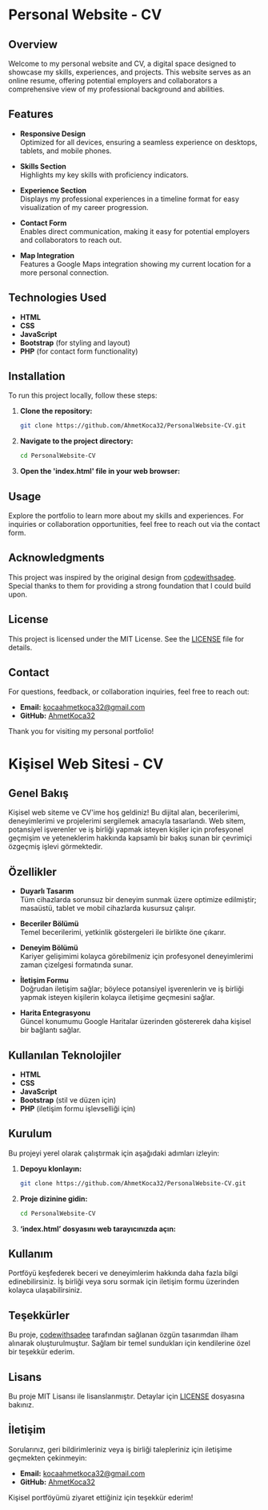 # Personal Website - CV

## Overview

Welcome to my personal website and CV, a digital space designed to showcase my skills, experiences, and projects. This website serves as an online resume, offering potential employers and collaborators a comprehensive view of my professional background and abilities.

## Features

- **Responsive Design**  
  Optimized for all devices, ensuring a seamless experience on desktops, tablets, and mobile phones.

- **Skills Section**  
  Highlights my key skills with proficiency indicators.

- **Experience Section**  
  Displays my professional experiences in a timeline format for easy visualization of my career progression.

- **Contact Form**  
  Enables direct communication, making it easy for potential employers and collaborators to reach out.

- **Map Integration**  
  Features a Google Maps integration showing my current location for a more personal connection.

## Technologies Used

- **HTML**
- **CSS**
- **JavaScript**
- **Bootstrap** (for styling and layout)
- **PHP** (for contact form functionality)

## Installation

To run this project locally, follow these steps:

1. **Clone the repository:**
   ```bash
   git clone https://github.com/AhmetKoca32/PersonalWebsite-CV.git
   ```

2. **Navigate to the project directory:**
   ```bash
   cd PersonalWebsite-CV
   ```

3. **Open the 'index.html' file in your web browser:**

## Usage

Explore the portfolio to learn more about my skills and experiences. For inquiries or collaboration opportunities, feel free to reach out via the contact form.

## Acknowledgments

This project was inspired by the original design from [codewithsadee](https://github.com/codewithsadee). Special thanks to them for providing a strong foundation that I could build upon.

## License

This project is licensed under the MIT License. See the [LICENSE](LICENSE) file for details.

## Contact

For questions, feedback, or collaboration inquiries, feel free to reach out:

- **Email:** kocaahmetkoca32@gmail.com
- **GitHub:** [AhmetKoca32](https://github.com/AhmetKoca32)

Thank you for visiting my personal portfolio!





# Kişisel Web Sitesi - CV

## Genel Bakış

Kişisel web siteme ve CV'ime hoş geldiniz! Bu dijital alan, becerilerimi, deneyimlerimi ve projelerimi sergilemek amacıyla tasarlandı. Web sitem, potansiyel işverenler ve iş birliği yapmak isteyen kişiler için profesyonel geçmişim ve yeteneklerim hakkında kapsamlı bir bakış sunan bir çevrimiçi özgeçmiş işlevi görmektedir.

## Özellikler

- **Duyarlı Tasarım**  
  Tüm cihazlarda sorunsuz bir deneyim sunmak üzere optimize edilmiştir; masaüstü, tablet ve mobil cihazlarda kusursuz çalışır.

- **Beceriler Bölümü**  
  Temel becerilerimi, yetkinlik göstergeleri ile birlikte öne çıkarır.

- **Deneyim Bölümü**  
  Kariyer gelişimimi kolayca görebilmeniz için profesyonel deneyimlerimi zaman çizelgesi formatında sunar.

- **İletişim Formu**  
  Doğrudan iletişim sağlar; böylece potansiyel işverenlerin ve iş birliği yapmak isteyen kişilerin kolayca iletişime geçmesini sağlar.

- **Harita Entegrasyonu**  
  Güncel konumumu Google Haritalar üzerinden göstererek daha kişisel bir bağlantı sağlar.

## Kullanılan Teknolojiler

- **HTML**
- **CSS**
- **JavaScript**
- **Bootstrap** (stil ve düzen için)
- **PHP** (iletişim formu işlevselliği için)

## Kurulum

Bu projeyi yerel olarak çalıştırmak için aşağıdaki adımları izleyin:

1. **Depoyu klonlayın:**
   ```bash
   git clone https://github.com/AhmetKoca32/PersonalWebsite-CV.git
   ```

2. **Proje dizinine gidin:**
   ```bash
   cd PersonalWebsite-CV
   ```

3. **‘index.html’ dosyasını web tarayıcınızda açın:**

## Kullanım

Portföyü keşfederek beceri ve deneyimlerim hakkında daha fazla bilgi edinebilirsiniz. İş birliği veya soru sormak için iletişim formu üzerinden kolayca ulaşabilirsiniz.

## Teşekkürler

Bu proje, [codewithsadee](https://github.com/codewithsadee) tarafından sağlanan özgün tasarımdan ilham alınarak oluşturulmuştur. Sağlam bir temel sundukları için kendilerine özel bir teşekkür ederim.

## Lisans

Bu proje MIT Lisansı ile lisanslanmıştır. Detaylar için [LICENSE](LICENSE) dosyasına bakınız.

## İletişim

Sorularınız, geri bildirimleriniz veya iş birliği talepleriniz için iletişime geçmekten çekinmeyin:

- **Email:** kocaahmetkoca32@gmail.com
- **GitHub:** [AhmetKoca32](https://github.com/AhmetKoca32)

Kişisel portföyümü ziyaret ettiğiniz için teşekkür ederim!

